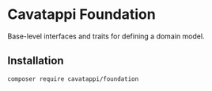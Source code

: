 # Cavatappi Foundation

Base-level interfaces and traits for defining a domain model.

## Installation

```shell
composer require cavatappi/foundation
```
